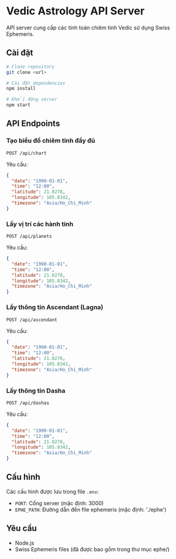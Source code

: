 
# Vedic Astrology API Server

API server cung cấp các tính toán chiêm tinh Vedic sử dụng Swiss Ephemeris.

## Cài đặt

```bash
# Clone repository
git clone <url>

# Cài đặt dependencies
npm install

# Khởi động server
npm start
```

## API Endpoints

### Tạo biểu đồ chiêm tinh đầy đủ
`POST /api/chart`

Yêu cầu:
```json
{
  "date": "1990-01-01",
  "time": "12:00",
  "latitude": 21.0278,
  "longitude": 105.8342,
  "timezone": "Asia/Ho_Chi_Minh"
}
```

### Lấy vị trí các hành tinh
`POST /api/planets`

Yêu cầu:
```json
{
  "date": "1990-01-01",
  "time": "12:00",
  "latitude": 21.0278,
  "longitude": 105.8342,
  "timezone": "Asia/Ho_Chi_Minh"
}
```

### Lấy thông tin Ascendant (Lagna)
`POST /api/ascendant`

Yêu cầu:
```json
{
  "date": "1990-01-01",
  "time": "12:00",
  "latitude": 21.0278,
  "longitude": 105.8342,
  "timezone": "Asia/Ho_Chi_Minh"
}
```

### Lấy thông tin Dasha
`POST /api/dashas`

Yêu cầu:
```json
{
  "date": "1990-01-01",
  "time": "12:00",
  "latitude": 21.0278,
  "longitude": 105.8342,
  "timezone": "Asia/Ho_Chi_Minh"
}
```

## Cấu hình

Các cấu hình được lưu trong file `.env`:

- `PORT`: Cổng server (mặc định: 3000)
- `EPHE_PATH`: Đường dẫn đến file ephemeris (mặc định: './ephe')

## Yêu cầu
- Node.js
- Swiss Ephemeris files (đã được bao gồm trong thư mục ephe/)
